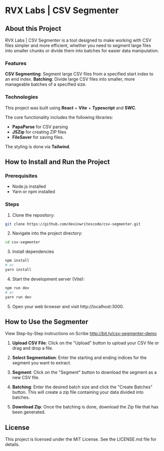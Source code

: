 # RVX Labs | CSV Segmenter

## About this Project

RVX Labs | CSV Segmenter is a tool designed to make working with CSV files simpler and more efficient, whether you need to segment large files into smaller chunks or divide them into batches for easier data manipulation.

### Features

**CSV Segmenting**: Segment large CSV files from a specified start index to an end index.
**Batching**: Divide large CSV files into smaller, more manageable batches of a specified size.

### Technologies

This project was built using **React** + **Vite** + **Typescript** and **SWC**.

The core functionality includes the following libraries:

- **PapaParse** for CSV parsing
- **JSZip** for creating ZIP files
- **FileSaver** for saving files.

The styling is done via **Tailwind**.

## How to Install and Run the Project

### Prerequisites

- Node.js installed
- Yarn or npm installed

### Steps

1. Clone the repository:

```bash
git clone https://github.com/devinwritescode/csv-segmenter.git
```

2. Navigate into the project directory:

```bash
cd csv-segmenter
```

3. Install dependencies

```bash
npm install
# or
yarn install
```

4. Start the development server (Vite):

```bash
npm run dev
# or
yarn run dev
```

5. Open your web browser and visit http://localhost:3000.

## How to Use the Segmenter

View Step-by-Step instructions on Scribe http://bit.ly/csv-segmenter-demo

1. **Upload CSV File**: Click on the "Upload" button to upload your CSV file or drag and drop a file.

2. **Select Segmentation**: Enter the starting and ending indices for the segment you want to extract.

3. **Segment**: Click on the "Segment" button to download the segment as a new CSV file.

4. **Batching**: Enter the desired batch size and click the "Create Batches" button. This will create a zip file containing your data divided into batches.

5. **Download Zip**: Once the batching is done, download the Zip file that has been generated.

## License

This project is licensed under the MIT License. See the LICENSE.md file for details.
